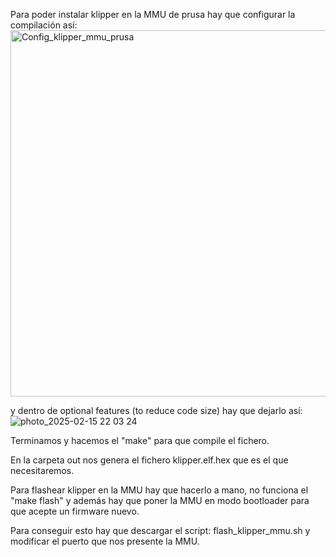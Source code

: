 Para poder instalar klipper en la MMU de prusa hay que configurar la compilación así:
<img width="586" alt="Config_klipper_mmu_prusa" src="https://github.com/user-attachments/assets/8556a593-49f7-441c-a56c-529862014cfc" />

y dentro de optional features (to reduce code size) hay que dejarlo así:
![photo_2025-02-15 22 03 24](https://github.com/user-attachments/assets/a16053ed-beb4-45cd-9310-2e2885587c6a)

Terminamos y hacemos el "make" para que compile el fichero.

En la carpeta out nos genera el fichero klipper.elf.hex que es el que necesitaremos.

Para flashear klipper en la MMU hay que hacerlo a mano, no funciona el "make flash" y además hay que poner la MMU en modo bootloader para que acepte un firmware nuevo.

Para conseguir esto hay que descargar el script: flash_klipper_mmu.sh y modificar el puerto que nos presente la MMU.
